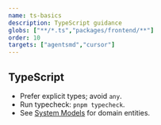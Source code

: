 ```yaml
---
name: ts-basics
description: TypeScript guidance
globs: ["**/*.ts","packages/frontend/**"]
order: 10
targets: ["agentsmd","cursor"]
---
```

## TypeScript

- Prefer explicit types; avoid `any`.
- Run typecheck: `pnpm typecheck`.
- See [System Models](docs/system-design/models.md) for domain entities.
